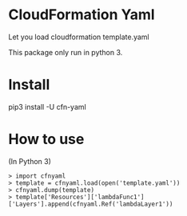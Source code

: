 # CloudFormation Yaml

Let you load cloudformation template.yaml

This package only run in python 3.

# Install

pip3 install -U cfn-yaml

# How to use
(In Python 3)
```
> import cfnyaml
> template = cfnyaml.load(open('template.yaml'))
> cfnyaml.dump(template)
> template['Resources']['lambdaFunc1']['Layers'].append(cfnyaml.Ref('lambdaLayer1'))
```


